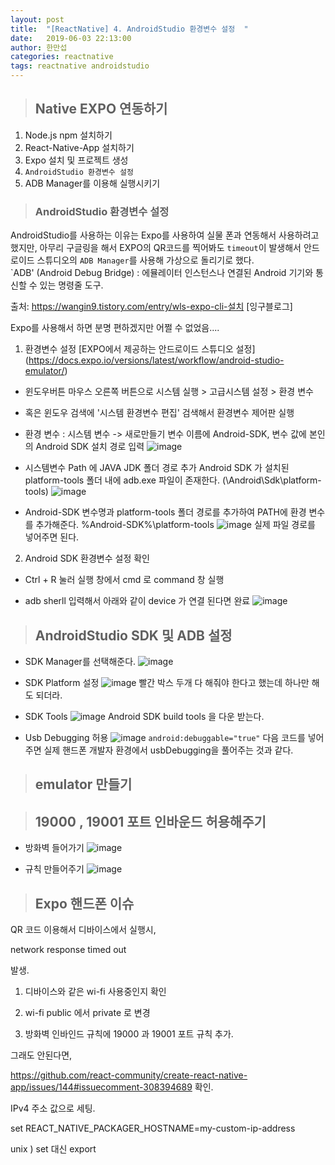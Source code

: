 ```yaml
---
layout: post
title:  "[ReactNative] 4. AndroidStudio 환경변수 설정  "
date:   2019-06-03 22:13:00
author: 한만섭
categories: reactnative
tags: reactnative androidstudio
---
```


> ## Native EXPO 연동하기 
1. Node.js npm 설치하기 
2. React-Native-App 설치하기 
3. Expo 설치 및 프로젝트 생성
4. `AndroidStudio 환경변수 설정`
5. ADB Manager를 이용해 실행시키기  

> ### AndroidStudio 환경변수 설정 


AndroidStudio를 사용하는 이유는 Expo를 사용하여 실물 폰과 연동해서 사용하려고 했지만, 아무리 구글링을 해서 EXPO의 QR코드를 찍어봐도 
`timeout`이 발생해서 안드로이드 스튜디오의 `ADB Manager`를 사용해 가상으로 돌리기로 했다.  
`ADB' (Android Debug Bridge) : 에뮬레이터 인스턴스나 연결된 Android 기기와 통신할 수 있는 명령줄 도구.  

출처: https://wangin9.tistory.com/entry/wls-expo-cli-설치 [잉구블로그]

Expo를 사용해서 하면 분명 편하겠지만 어쩔 수 없었음....  

1. 환경변수 설정 
[EXPO에서 제공하는 안드로이드 스튜디오 설정] (https://docs.expo.io/versions/latest/workflow/android-studio-emulator/)

- 윈도우버튼 마우스 오른쪽 버튼으로 시스템 실행 > 고급시스템 설정 > 환경 변수
- 혹은 윈도우 검색에 '시스템 환경변수 편집' 검색해서 환경변수 제어판 실행
- 환경 변수 : 시스템 변수 -> 새로만들기 
변수 이름에 Android-SDK, 변수 값에 본인의 Android SDK 설치 경로 입력
![image](https://user-images.githubusercontent.com/46010705/58800274-5eec0380-8642-11e9-8cdb-3b102da311ab.png)

- 시스템변수 Path 에 JAVA JDK 폴더 경로 추가
  Android SDK 가 설치된 platform-tools 폴더 내에 adb.exe 파일이 존재한다.
  (\Android\Sdk\platform-tools)
![image](https://user-images.githubusercontent.com/46010705/58800326-85aa3a00-8642-11e9-95ee-55164fd61205.png)
 - Android-SDK 변수명과 platform-tools 폴더 경로를 추가하여 PATH에 환경 변수를 추가해준다.
     %Android-SDK%\platform-tools
![image](https://user-images.githubusercontent.com/46010705/58800351-978bdd00-8642-11e9-9ce6-5273ef093aa1.png)
실제 파일 경로를 넣어주면 된다. 

2. Android SDK 환경변수 설정 확인

- Ctrl + R 눌러 실행 창에서 cmd 로 command 창 실행

- adb sherll 입력해서 아래와 같이 device 가 연결 된다면 완료
![image](https://user-images.githubusercontent.com/46010705/58800425-c30ec780-8642-11e9-94aa-a5446b20ae6a.png)



> ## AndroidStudio SDK 및 ADB 설정 
- SDK Manager를 선택해준다. 
![image](https://user-images.githubusercontent.com/46010705/58801221-dfabff00-8644-11e9-85e4-433d81f8a482.png)

- SDK Platform 설정
![image](https://user-images.githubusercontent.com/46010705/58801294-0f5b0700-8645-11e9-8f78-cf05ed86a137.png)
빨간 박스 두개 다 해줘야 한다고 했는데 하나만 해도 되더라.

- SDK Tools
![image](https://user-images.githubusercontent.com/46010705/58801353-403b3c00-8645-11e9-9218-b5d69a94cc90.png)
Android SDK build tools 을 다운 받는다.  


- Usb Debugging 허용
![image](https://user-images.githubusercontent.com/46010705/58804313-8a73eb80-864c-11e9-8311-f6d4c19291ed.png)
`android:debuggable="true"`
다음 코드를 넣어주면 실제 핸드폰 개발자 환경에서 usbDebugging을 풀어주는 것과 같다. 


> ## emulator 만들기 


> ## 19000 , 19001 포트 인바운드 허용해주기 
- 방화벽 들어가기 
![image](https://user-images.githubusercontent.com/46010705/58807833-c9f20600-8653-11e9-9e8a-b92c0c4af154.png)  

- 규칙 만들어주기 
![image](https://user-images.githubusercontent.com/46010705/58807943-032a7600-8654-11e9-8354-38147281a7aa.png)



> ## Expo 핸드폰 이슈 
QR 코드 이용해서 디바이스에서 실행시,

network response timed out 

발생.

1) 디바이스와 같은 wi-fi 사용중인지 확인

2) wi-fi  public 에서 private 로 변경

3) 방화벽 인바인드 규칙에 19000 과 19001 포트 규칙 추가.

그래도 안된다면,

https://github.com/react-community/create-react-native-app/issues/144#issuecomment-308394689   확인.

IPv4 주소 값으로 세팅.

 set REACT_NATIVE_PACKAGER_HOSTNAME=my-custom-ip-address

unix ) set 대신 export

